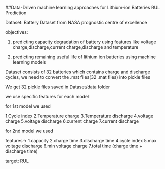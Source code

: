 ##Data-Driven machine learning approaches for Lithium-ion Batteries RUL Prediction

Dataset: Battery Dataset from NASA prognostic centre of excellence

objectives:
1. predicting capacity degradation of battery using features like voltage charge,discharge,current charge,discharge and temperature

2. predicting remaining useful life of lithium ion batteries using machine learning models 

Dataset consists of 32 batteries which contains charge and discharge cycles, we need to convert the .mat files(32 .mat files) into pickle files

We get 32 pickle files saved in Dataset/data folder

we use specific features for each model

for 1st model we used

1.Cycle index
2.Temperature charge
3.Temperature discharge
4.voltage charge
5.voltage discharge
6.current charge
7.current discharge


for 2nd model we used

features->
1.capacity
2.charge time
3.discharge time
4.cycle index
5.max voltage discharge
6.min voltage charge
7.total time (charge time + discharge time)

target: RUL
